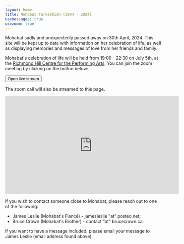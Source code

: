 ```yaml
---
layout: home
title: Mohabat Tarkeshian (1994 - 2024)
usemessages: true
usezoom: true
---
```


Mohabat sadly and unexpectedly passed away on 30th April, 2024. This site will be kept up to date with information on her celebration of life, as well as displaying memories and messages of love from her friends and family. 

Mohabat's celebration of life will be held from 19:00 - 22:30 on July 5th, at the [Richmond Hill Centre for the Performing Arts](https://www.rhcentre.ca/). You can join the zoom meeting by clicking on the button below:

<button class="zoomButton" onclick="onClick()">
Open live stream
</button>

The zoom call will also be streamed to this page.

<!-- <iframe src="https://player.twitch.tv/?channel=jeslie0&parent=https://mohabatmath.ca" frameborder="0" allowfullscreen="true" scrolling="no" height="378" width="620"></iframe> -->
<!-- Add a placeholder for the Twitch embed -->
<!-- <div id="twitch-embed"></div> -->

<!-- <\!-- Load the Twitch embed script -\-> -->
<!-- <script src="https://player.twitch.tv/js/embed/v1.js"></script> -->

<!-- <\!-- Create a Twitch.Player object. This will render within the placeholder div -\-> -->
<!-- <script type="text/javascript"> -->
<!--   new Twitch.Player("twitch-embed", { -->
<!--     channel: "jeslie0" -->
<!--   }); -->
<!-- </script> -->
<iframe width="560" height="315" src="https://www.youtube.com/embed/TSPQ3nFKDyE?si=I0FOj0gcod9Wtxy3" title="YouTube video player" frameborder="0" allow="accelerometer; autoplay; clipboard-write; encrypted-media; gyroscope; picture-in-picture; web-share" referrerpolicy="strict-origin-when-cross-origin" allowfullscreen></iframe>

If you wish to contact someone close to Mohabat, please reach out to one of the following:

  * James Leslie (Mohabat's Fiancé) - jamesleslie "at" posteo.net;
  * Bruce Crown (Mohabat's Brother) - contact "at" brucecrown.ca.

<div id="messages"></div>
<script src="/assets/js/messages.js"></script>

If you want to have a message included, please email your message to James Leslie (email address found above).
